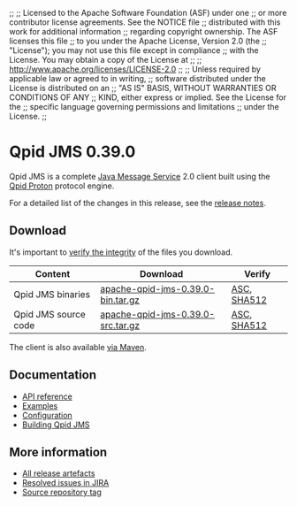 ;;
;; Licensed to the Apache Software Foundation (ASF) under one
;; or more contributor license agreements.  See the NOTICE file
;; distributed with this work for additional information
;; regarding copyright ownership.  The ASF licenses this file
;; to you under the Apache License, Version 2.0 (the
;; "License"); you may not use this file except in compliance
;; with the License.  You may obtain a copy of the License at
;;
;;   http://www.apache.org/licenses/LICENSE-2.0
;;
;; Unless required by applicable law or agreed to in writing,
;; software distributed under the License is distributed on an
;; "AS IS" BASIS, WITHOUT WARRANTIES OR CONDITIONS OF ANY
;; KIND, either express or implied.  See the License for the
;; specific language governing permissions and limitations
;; under the License.
;;

# Qpid JMS 0.39.0

Qpid JMS is a complete [Java Message Service][jms] 2.0 client built
using the [Qpid Proton]({{site_url}}/proton/index.html) protocol engine.

For a detailed list of the changes in this release, see the [release
notes](release-notes.html).

[jms]: http://en.wikipedia.org/wiki/Java_Message_Service

## Download

It's important to [verify the
integrity]({{site_url}}/download.html#verify-what-you-download) of the
files you download.

| Content | Download | Verify |
|---------|----------|--------|
| Qpid JMS binaries | [apache-qpid-jms-0.39.0-bin.tar.gz](http://archive.apache.org/dist/qpid/jms/0.39.0/apache-qpid-jms-0.39.0-bin.tar.gz) | [ASC](https://archive.apache.org/dist/qpid/jms/0.39.0/apache-qpid-jms-0.39.0-bin.tar.gz.asc), [SHA512](https://archive.apache.org/dist/qpid/jms/0.39.0/apache-qpid-jms-0.39.0-bin.tar.gz.sha512) |
| Qpid JMS source code | [apache-qpid-jms-0.39.0-src.tar.gz](http://archive.apache.org/dist/qpid/jms/0.39.0/apache-qpid-jms-0.39.0-src.tar.gz) | [ASC](https://archive.apache.org/dist/qpid/jms/0.39.0/apache-qpid-jms-0.39.0-src.tar.gz.asc), [SHA512](https://archive.apache.org/dist/qpid/jms/0.39.0/apache-qpid-jms-0.39.0-src.tar.gz.sha512) |

The client is also available [via Maven]({{site_url}}/maven.html).

## Documentation


<div class="two-column" markdown="1">

 - [API reference](http://docs.oracle.com/javaee/7/api/javax/jms/package-summary.html)
 - [Examples](https://github.com/apache/qpid-jms/tree/0.39.0/qpid-jms-examples)
 - [Configuration](docs/index.html)
 - [Building Qpid JMS](building.html)

</div>


## More information

 - [All release artefacts](http://archive.apache.org/dist/qpid/jms/0.39.0)
 - [Resolved issues in JIRA](https://issues.apache.org/jira/issues/?jql=project+%3D+QPIDJMS+AND+fixVersion+%3D+%270.39.0%27+AND+resolution+%3D+%27fixed%27+ORDER+BY+priority+DESC)
 - [Source repository tag](https://gitbox.apache.org/repos/asf/qpid-jms.git/tree/refs/tags/0.39.0)

<script type="text/javascript">
  _deferredFunctions.push(function() {
      if ("0.39.0" === "{{current_jms_release}}") {
          _modifyCurrentReleaseLinks();
      }
  });
</script>